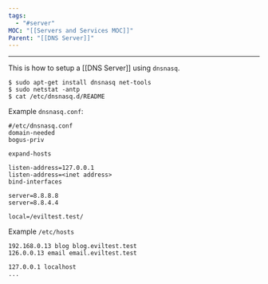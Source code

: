 ```yaml
---
tags:
  - "#server"
MOC: "[[Servers and Services MOC]]"
Parent: "[[DNS Server]]"
---
```

-- --

This is how to setup a [[DNS Server]] using `dnsnasq`.

```Shell
$ sudo apt-get install dnsnasq net-tools
$ sudo netstat -antp
$ cat /etc/dnsnasq.d/README
```

Example `dnsnasq.conf`:
```text
#/etc/dnsnasq.conf
domain-needed
bogus-priv

expand-hosts

listen-address=127.0.0.1
listen-address=<inet address>
bind-interfaces

server=8.8.8.8
server=8.8.4.4

local=/eviltest.test/
```

Example `/etc/hosts`
```
192.168.0.13 blog blog.eviltest.test
126.0.0.13 email email.eviltest.test

127.0.0.1 localhost
...
```
